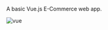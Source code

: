 A basic Vue.js E-Commerce web app. 





![vue](https://user-images.githubusercontent.com/41505038/50954198-f45be080-1472-11e9-9a64-df7182e0a328.png)
